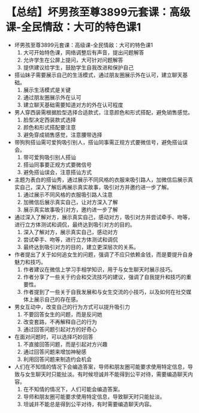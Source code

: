 # 【总结】坏男孩至尊3899元套课：高级课-全民情敌：大可的特色课1

-   坏男孩至尊3899元套课：高级课-全民情敌：大可的特色课1
    1.  大可开始特色课，网络调整后有声音，提出问题解答
    2.  允许学生在公屏上提问，大可针对问题解答
    3.  提供建议给学生，鼓励学生自我改进和保护自己
-   搭讪妹子需要展示自己的生活模式，通过朋友圈展示外在认可，建立聊天基础。
    1.  展示生活模式是关键
    2.  通过朋友圈展示外在认可
    3.  建立聊天基础需要知道对方的外在认可程度
-   男人穿西装需根据脸型选择合适款式，注意颜色和形式搭配，避免销售感觉。
    1.  脸型决定西装款式选择
    2.  颜色和形式搭配要注意
    3.  避免穿成销售感觉，注意腰带选择
-   带狗狗搭讪需可爱狗吸引别人，搭讪同事需正规方式要微信号，避免搭讪误会。
    1.  带可爱狗吸引别人搭讪
    2.  搭讪同事要正规方式要微信号
    3.  避免搭讪误会，注意搭讪方式
-   主题为表白的搭讪秀，通过展示不同风格的衣服来吸引路人，加微信后展示真实自己，深入了解后再展示真实故事，吸引对方并邀约进一步了解。
    1.  通过展示不同风格的衣服吸引路人注意
    2.  加微信后展示真实自己，让对方深入了解
    3.  展示真实故事吸引对方，邀约进一步了解
-   通过深入了解对方，展示真实自己，感动对方，吸引对方并尝试牵手、吻等，进行立方体测试和调侃，最终达到吸引对方的目的。
    1.  深入了解对方，展示真实自己，感动对方
    2.  尝试牵手、吻等，进行立方体测试和调侃
    3.  最终达到吸引对方的目的，建立更深层次的关系。
-   作者提出了关于如何追女生的问题，强调了不应只依赖金钱，而是要提升自身魅力和技巧。
    1.  作者建议在微信上学习手相学知识，用于与女生聊天时展示技巧。
    2.  作者分享了一些关于约会和交流技巧的建议，强调了自我提升和技巧的重要性。
    3.  作者提到了一些关于自我发展和与女生交流的小技巧，以及如何在社交媒体上展示自己的存在感。
-   男女互动中，改变自己的行为方式可以提升吸引力
    1.  不要回答女生的问题，而是反问她
    2.  改变套路，不再解释自己的行为
    3.  通过回答问题引起对方的好奇心
-   在面对问题时，可以选择巧妙回答
    1.  不直接回答问题，而是引起对方兴趣
    2.  通过回答问题来增加神秘感
    3.  利用回答问题来制造约会机会
-   人们在不知情的情况下会编造答案，导师和朋友圈可能要求使用特定信息，导致与女生聊天时只能扯淡。有时候坦诚并不能得到公平对待，需要编造聊天内容。
    1.  在不知情的情况下，人们可能会编造答案。
    2.  导师和朋友圈可能要求使用特定信息，导致聊天时只能扯淡。
    3.  坦诚并不能总是得到公平对待，有时需要编造聊天内容。